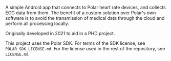 A simple Android app that connects to Polar heart rate devices, and collects ECG data from them. The benefit of a custom solution over Polar's own software is to avoid the transmission of medical data through the cloud and perform all processing locally.

Originally developed in 2021 to aid in a PHD project.

This project uses the Polar SDK. For terms of the SDK license, see `POLAR_SDK_LICENSE.md`. For the license used in the rest of the repository, see `LICENSE.md`.
